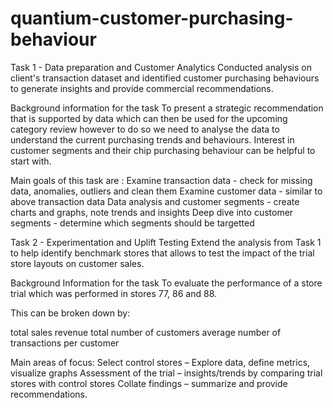 # quantium-customer-purchasing-behaviour

Task 1 - Data preparation and Customer Analytics
Conducted analysis on client's transaction dataset and identified customer purchasing behaviours to generate insights and provide commercial recommendations.

Background information for the task
To present a strategic recommendation that is supported by data which can then be used for the upcoming category review however to do so we need to analyse the data to understand the current purchasing trends and behaviours. Interest in customer segments and their chip purchasing behaviour can be helpful to start with. 

Main goals of this task are :
Examine transaction data - check for missing data, anomalies, outliers and clean them
Examine customer data - similar to above transaction data
Data analysis and customer segments - create charts and graphs, note trends and insights
Deep dive into customer segments - determine which segments should be targetted

Task 2 - Experimentation and Uplift Testing
Extend the analysis from Task 1 to help identify benchmark stores that allows to test the impact of the trial store layouts on customer sales.

Background Information for the task
To evaluate the performance of a store trial which was performed in stores 77, 86 and 88.

This can be broken down by:

total sales revenue
total number of customers
average number of transactions per customer

Main areas of focus:
Select control stores – Explore data, define metrics, visualize graphs
Assessment of the trial – insights/trends by comparing trial stores with control stores
Collate findings – summarize and provide recommendations.
